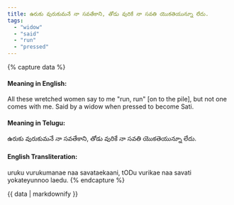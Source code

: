 ```yaml
---
title: ఉరుకు వురుకుమనే నా సవతేకాని, తోడు వురికే నా సవతి యొకతెయున్నూ లేదు.
tags:
  - "widow"
  - "said"
  - "run"
  - "pressed"
---
```


{% capture data %}
#### Meaning in English:
All these wretched women say to me "run, run" [on to the pile], but not one comes with me.
Said by a widow when pressed to become Sati.

#### Meaning in Telugu:
ఉరుకు వురుకుమనే నా సవతేకాని, తోడు వురికే నా సవతి యొకతెయున్నూ లేదు.

#### English Transliteration:
uruku vurukumanae naa savataekaani, tODu vurikae naa savati yokateyunnoo laedu.
{% endcapture %}

{{ data | markdownify }}

